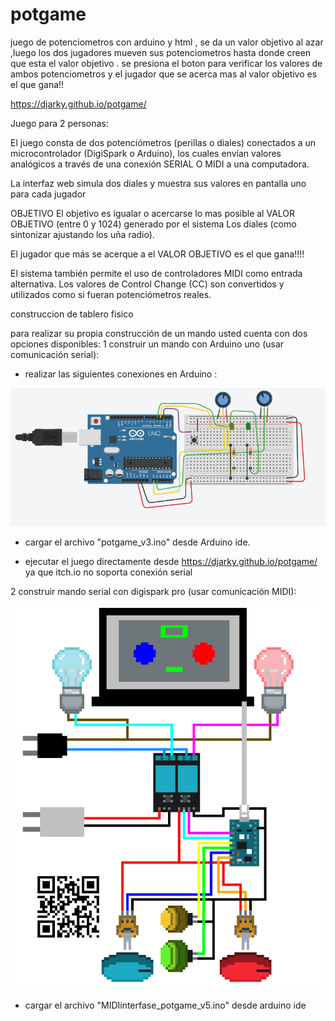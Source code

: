 # potgame
juego de potenciometros con arduino y html , se da un valor objetivo al azar ,luego los dos jugadores mueven sus potenciometros hasta donde creen que esta el valor objetivo . se presiona el boton para verificar los valores de ambos potenciometros y el jugador que se acerca mas al valor objetivo es el que gana!!


https://djarky.github.io/potgame/

Juego para 2 personas:

El juego consta de dos potenciómetros (perillas o diales) conectados a un microcontrolador (DigiSpark o Arduino), los cuales envían valores analógicos a través de una conexión SERIAL O MIDI a una computadora.



La interfaz web simula dos diales y muestra sus valores en pantalla uno para cada jugador

OBJETIVO
El objetivo es igualar o acercarse lo mas posible al  VALOR OBJETIVO (entre 0 y 1024) generado por el sistema Los diales (como sintonizar ajustando los uña radio).

El jugador que más se acerque a el VALOR OBJETIVO es el que gana!!!!

El sistema también permite el uso de controladores MIDI como entrada alternativa. Los valores de Control Change (CC) son convertidos y utilizados como si fueran potenciómetros reales. 


construccion de tablero fisico


para realizar su propia construcción de un mando usted cuenta con dos opciones disponibles:
1 construir un mando con Arduino uno (usar comunicación serial):
- realizar las siguientes conexiones en Arduino :

![arduino uno](https://raw.githubusercontent.com/djarky/potgame/refs/heads/main/imagenes/arduino%20uno.png)


- cargar el archivo "potgame_v3.ino" desde Arduino ide.

- ejecutar el juego directamente desde https://djarky.github.io/potgame/ ya que itch.io no soporta conexión serial 

2 construir mando serial con digispark pro (usar comunicación MIDI):

![arduino uno](https://github.com/djarky/potgame/blob/main/imagenes/digispark.png)


- cargar el archivo "MIDIinterfase_potgame_v5.ino" desde arduino ide
